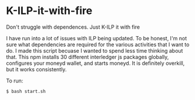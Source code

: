 # K-ILP-it-with-fire
Don't struggle with dependences. Just K-ILP it with fire

I have run into a lot of issues with ILP being updated. To be honest, I'm not sure what dependencies are required for the various activities that I want to do. I made this script becuase I wanted to spend less time thinking about that. This npm installs 30 different interledger js packages globally, configures your moneyd wallet, and starts moneyd. It is definitely overkill, but it works consistently.

To run:
```
$ bash start.sh
```
